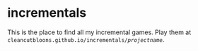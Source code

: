 # incrementals
This is the place to find all my incremental games.
Play them at `cleancutbloons.github.io/incrementals/`*`projectname`*.
